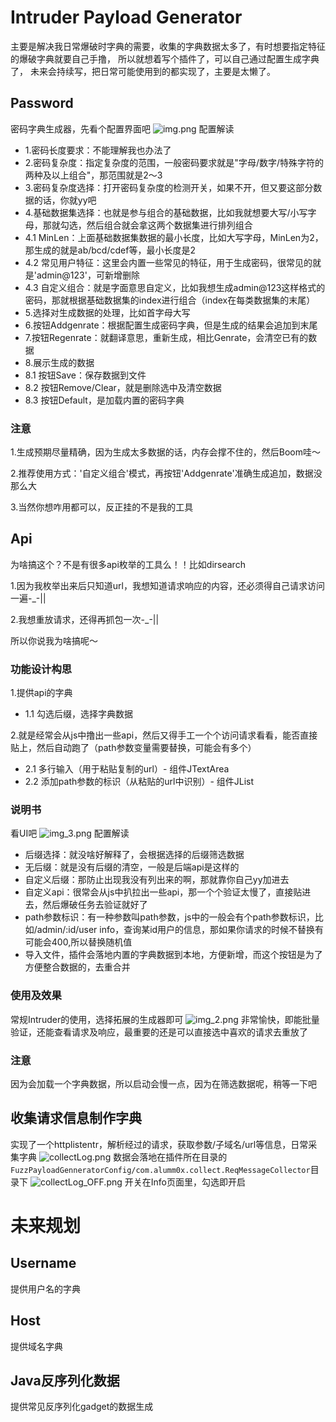 # Intruder Payload Generator
主要是解决我日常爆破时字典的需要，收集的字典数据太多了，有时想要指定特征的爆破字典就要自己手撸，
所以就想着写个插件了，可以自己通过配置生成字典了，
未来会持续写，把日常可能使用到的都实现了，主要是太懒了。
## Password
密码字典生成器，先看个配置界面吧
![img.png](img.png)
配置解读
- 1.密码长度要求：不能理解我也办法了
- 2.密码复杂度：指定复杂度的范围，一般密码要求就是"字母/数字/特殊字符的两种及以上组合"，那范围就是2～3
- 3.密码复杂度选择：打开密码复杂度的检测开关，如果不开，但又要这部分数据的话，你就yy吧
- 4.基础数据集选择：也就是参与组合的基础数据，比如我就想要大写/小写字母，那就勾选，然后组合就会拿这两个数据集进行排列组合
- 4.1 MinLen：上面基础数据集数据的最小长度，比如大写字母，MinLen为2，那生成的就是ab/bcd/cdef等，最小长度是2
- 4.2 常见用户特征：这里会内置一些常见的特征，用于生成密码，很常见的就是'admin@123'，可新增删除
- 4.3 自定义组合：就是字面意思自定义，比如我想生成admin@123这样格式的密码，那就根据基础数据集的index进行组合（index在每类数据集的末尾）
- 5.选择对生成数据的处理，比如首字母大写
- 6.按钮Addgenrate：根据配置生成密码字典，但是生成的结果会追加到末尾
- 7.按钮Regenrate：就翻译意思，重新生成，相比Genrate，会清空已有的数据
- 8.展示生成的数据
- 8.1 按钮Save：保存数据到文件
- 8.2 按钮Remove/Clear，就是删除选中及清空数据
- 8.3 按钮Default，是加载内置的密码字典

### 注意
1.生成预期尽量精确，因为生成太多数据的话，内存会撑不住的，然后Boom哇～

2.推荐使用方式：'自定义组合'模式，再按钮'Addgenrate'准确生成追加，数据没那么大

3.当然你想咋用都可以，反正挂的不是我的工具

## Api
为啥搞这个？不是有很多api枚举的工具么！！比如dirsearch

1.因为我枚举出来后只知道url，我想知道请求响应的内容，还必须得自己请求访问一遍-_-||

2.我想重放请求，还得再抓包一次-_-||

所以你说我为啥搞呢～
### 功能设计构思
1.提供api的字典
- 1.1 勾选后缀，选择字典数据

2.就是经常会从js中撸出一些api，然后又得手工一个个访问请求看看，能否直接贴上，然后自动跑了（path参数变量需要替换，可能会有多个）
- 2.1 多行输入（用于粘贴复制的url）- 组件JTextArea
- 2.2 添加path参数的标识（从粘贴的url中识别）- 组件JList

### 说明书
看UI吧
![img_3.png](img_1.png)
配置解读
- 后缀选择：就没啥好解释了，会根据选择的后缀筛选数据
- 无后缀：就是没有后缀的清空，一般是后端api是这样的
- 自定义后缀：那防止出现我没有列出来的啊，那就靠你自己yy加进去
- 自定义api：很常会从js中扒拉出一些api，那一个个验证太慢了，直接贴进去，然后爆破任务去验证就好了
- path参数标识：有一种参数叫path参数，js中的一般会有个path参数标识，比如/admin/:id/user info，查询某id用户的信息，那如果你请求的时候不替换有可能会400,所以替换随机值
- 导入文件，插件会落地内置的字典数据到本地，方便新增，而这个按钮是为了方便整合数据的，去重合并

### 使用及效果
常规Intruder的使用，选择拓展的生成器即可
![img_2.png](img_2.png)
非常愉快，即能批量验证，还能查看请求及响应，最重要的还是可以直接选中喜欢的请求去重放了

### 注意
因为会加载一个字典数据，所以启动会慢一点，因为在筛选数据呢，稍等一下吧

## 收集请求信息制作字典
实现了一个httplistentr，解析经过的请求，获取参数/子域名/url等信息，日常采集字典
![collectLog.png](collectLog.png)
数据会落地在插件所在目录的`FuzzPayloadGenneratorConfig/com.alumm0x.collect.ReqMessageCollector`目录下
![collectLog_OFF.png](collectLog_OFF.png)
开关在Info页面里，勾选即开启

# 未来规划
## Username
提供用户名的字典
## Host
提供域名字典
## Java反序列化数据
提供常见反序列化gadget的数据生成
